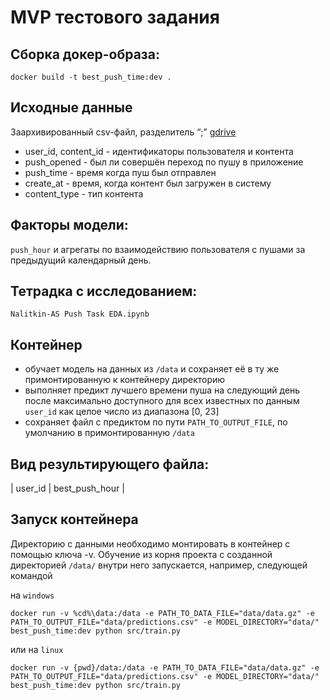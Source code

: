 # MVP тестового задания

## Сборка докер-образа:

```shell
docker build -t best_push_time:dev .
```

## Исходные данные

Заархивированный csv-файл, разделитель “;”
[gdrive](https://drive.google.com/file/d/1vDub1LgsFKT7qp8EW3xz9JueqTLBjmm5/view?usp=sharing)

* user_id, content_id - идентификаторы пользователя и контента  
* push_opened - был ли совершён переход по пушу в приложение
* push_time - время когда пуш был отправлен
* сreate_at - время, когда контент был загружен в систему
* content_type - тип контента

## Факторы модели: 

`push_hour` и агрегаты по взаимодействию пользователя с пушами за предыдущий календарный день.

## Тетрадка с исследованием: 

`Nalitkin-AS Push Task EDA.ipynb`

## Контейнер

* обучает модель на данных из `/data` и сохраняет её в ту же примонтированную к контейнеру директорию 
* выполняет предикт лучшего времени пуша на следующий день после максимально доступного для всех известных по данным `user_id` как целое число из диапазона [0, 23]
* сохраняет файл с предиктом по пути `PATH_TO_OUTPUT_FILE`, по умолчанию в примонтированную `/data`

## Вид результирующего файла:

| user_id | best_push_hour |


## Запуск контейнера
Директорию с данными необходимо монтировать в контейнер с помощью ключа -v.
Обучение из корня проекта с созданной директорией `/data/` внутри него запускается, например, следующей командой

на `windows`

```shell
docker run -v %cd%\data:/data -e PATH_TO_DATA_FILE="data/data.gz" -e PATH_TO_OUTPUT_FILE="data/predictions.csv" -e MODEL_DIRECTORY="data/" best_push_time:dev python src/train.py 
```

или на `linux`

```shell
docker run -v {pwd}/data:/data -e PATH_TO_DATA_FILE="data/data.gz" -e PATH_TO_OUTPUT_FILE="data/predictions.csv" -e MODEL_DIRECTORY="data/" best_push_time:dev python src/train.py 
```

